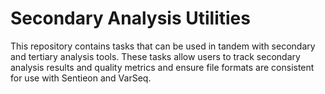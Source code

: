 # Secondary Analysis Utilities

This repository contains tasks that can be used in tandem with secondary and tertiary analysis tools. These tasks allow users to track secondary analysis results and quality metrics and ensure file formats are consistent for use with Sentieon and VarSeq. 
